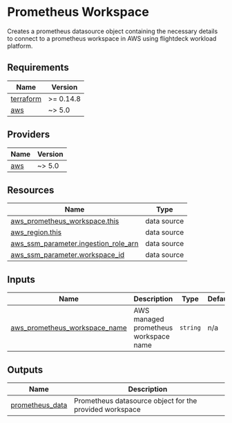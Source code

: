 # Prometheus Workspace

Creates a prometheus datasource object containing the necessary details to connect to a prometheus workspace in AWS using flightdeck workload platform.

<!-- BEGIN_TF_DOCS -->
## Requirements

| Name | Version |
|------|---------|
| <a name="requirement_terraform"></a> [terraform](#requirement\_terraform) | >= 0.14.8 |
| <a name="requirement_aws"></a> [aws](#requirement\_aws) | ~> 5.0 |

## Providers

| Name | Version |
|------|---------|
| <a name="provider_aws"></a> [aws](#provider\_aws) | ~> 5.0 |

## Resources

| Name | Type |
|------|------|
| [aws_prometheus_workspace.this](https://registry.terraform.io/providers/hashicorp/aws/latest/docs/data-sources/prometheus_workspace) | data source |
| [aws_region.this](https://registry.terraform.io/providers/hashicorp/aws/latest/docs/data-sources/region) | data source |
| [aws_ssm_parameter.ingestion_role_arn](https://registry.terraform.io/providers/hashicorp/aws/latest/docs/data-sources/ssm_parameter) | data source |
| [aws_ssm_parameter.workspace_id](https://registry.terraform.io/providers/hashicorp/aws/latest/docs/data-sources/ssm_parameter) | data source |

## Inputs

| Name | Description | Type | Default | Required |
|------|-------------|------|---------|:--------:|
| <a name="input_aws_prometheus_workspace_name"></a> [aws\_prometheus\_workspace\_name](#input\_aws\_prometheus\_workspace\_name) | AWS managed prometheus workspace name | `string` | n/a | yes |

## Outputs

| Name | Description |
|------|-------------|
| <a name="output_prometheus_data"></a> [prometheus\_data](#output\_prometheus\_data) | Prometheus datasource object for the provided workspace |
<!-- END_TF_DOCS -->
